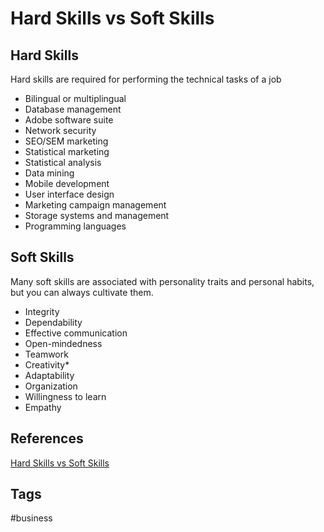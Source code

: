 # Hard Skills vs Soft Skills 

## Hard Skills
Hard skills are required for performing the technical tasks of a job
* Bilingual or multiplingual
* Database management
* Adobe software suite
* Network security
* SEO/SEM marketing
* Statistical marketing
* Statistical analysis
* Data mining
* Mobile development
* User interface design
* Marketing campaign management
* Storage systems and management
* Programming languages


## Soft Skills
Many soft skills are associated with personality traits and personal habits, but you can always cultivate them.  

* Integrity
* Dependability
* Effective communication
* Open-mindedness
* Teamwork
* Creativity*
* Adaptability
* Organization
* Willingness to learn
* Empathy

## References
[Hard Skills vs Soft Skills](https://www.indeed.com/career-advice/resumes-cover-letters/hard-skills-vs-soft-skills)

## Tags
#business
